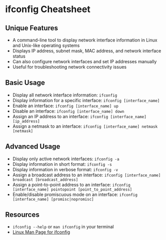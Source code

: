 # ifconfig Cheatsheet

## Unique Features
* A command-line tool to display network interface information in Linux and Unix-like operating systems
* Displays IP address, subnet mask, MAC address, and network interface status
* Can also configure network interfaces and set IP addresses manually
* Useful for troubleshooting network connectivity issues

## Basic Usage
* Display all network interface information: `ifconfig`
* Display information for a specific interface: `ifconfig [interface_name]`
* Enable an interface: `ifconfig [interface_name] up`
* Disable an interface: `ifconfig [interface_name] down`
* Assign an IP address to an interface: `ifconfig [interface_name] [ip_address]`
* Assign a netmask to an interface: `ifconfig [interface_name] netmask [netmask]`

## Advanced Usage
* Display only active network interfaces: `ifconfig -a`
* Display information in short format: `ifconfig -s`
* Display information in verbose format: `ifconfig -v`
* Assign a broadcast address to an interface: `ifconfig [interface_name] broadcast [broadcast_address]`
* Assign a point-to-point address to an interface: `ifconfig [interface_name] pointopoint [point_to_point_address]`
* Enable/disable promiscuous mode on an interface: `ifconfig [interface_name] [promisc|nopromisc]`

## Resources
* `ifconfig --help` or `man ifconfig` in your terminal
* [Linux Man Page for ifconfig](https://linux.die.net/man/8/ifconfig)
